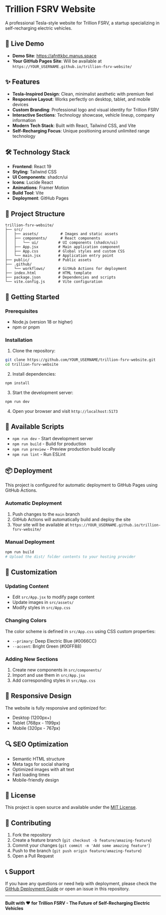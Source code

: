 # Trillion FSRV Website

A professional Tesla-style website for Trillion FSRV, a startup specializing in self-recharging electric vehicles.

## 🚀 Live Demo
- **Demo Site**: https://afnttkbc.manus.space
- **Your GitHub Pages Site**: Will be available at `https://YOUR_USERNAME.github.io/trillion-fsrv-website/`

## ✨ Features

- **Tesla-Inspired Design**: Clean, minimalist aesthetic with premium feel
- **Responsive Layout**: Works perfectly on desktop, tablet, and mobile devices
- **Custom Branding**: Professional logo and visual identity for Trillion FSRV
- **Interactive Sections**: Technology showcase, vehicle lineup, company information
- **Modern Tech Stack**: Built with React, Tailwind CSS, and Vite
- **Self-Recharging Focus**: Unique positioning around unlimited range technology

## 🛠️ Technology Stack

- **Frontend**: React 19
- **Styling**: Tailwind CSS
- **UI Components**: shadcn/ui
- **Icons**: Lucide React
- **Animations**: Framer Motion
- **Build Tool**: Vite
- **Deployment**: GitHub Pages

## 📁 Project Structure

```
trillion-fsrv-website/
├── src/
│   ├── assets/          # Images and static assets
│   ├── components/      # React components
│   │   └── ui/         # UI components (shadcn/ui)
│   ├── App.jsx         # Main application component
│   ├── App.css         # Global styles and custom CSS
│   └── main.jsx        # Application entry point
├── public/             # Public assets
├── .github/
│   └── workflows/      # GitHub Actions for deployment
├── index.html          # HTML template
├── package.json        # Dependencies and scripts
└── vite.config.js      # Vite configuration
```

## 🚀 Getting Started

### Prerequisites
- Node.js (version 18 or higher)
- npm or pnpm

### Installation

1. Clone the repository:
```bash
git clone https://github.com/YOUR_USERNAME/trillion-fsrv-website.git
cd trillion-fsrv-website
```

2. Install dependencies:
```bash
npm install
```

3. Start the development server:
```bash
npm run dev
```

4. Open your browser and visit `http://localhost:5173`

## 🔧 Available Scripts

- `npm run dev` - Start development server
- `npm run build` - Build for production
- `npm run preview` - Preview production build locally
- `npm run lint` - Run ESLint

## 📦 Deployment

This project is configured for automatic deployment to GitHub Pages using GitHub Actions.

### Automatic Deployment
1. Push changes to the `main` branch
2. GitHub Actions will automatically build and deploy the site
3. Your site will be available at `https://YOUR_USERNAME.github.io/trillion-fsrv-website/`

### Manual Deployment
```bash
npm run build
# Upload the dist/ folder contents to your hosting provider
```

## 🎨 Customization

### Updating Content
- Edit `src/App.jsx` to modify page content
- Update images in `src/assets/`
- Modify styles in `src/App.css`

### Changing Colors
The color scheme is defined in `src/App.css` using CSS custom properties:
- `--primary`: Deep Electric Blue (#0066CC)
- `--accent`: Bright Green (#00FF88)

### Adding New Sections
1. Create new components in `src/components/`
2. Import and use them in `src/App.jsx`
3. Add corresponding styles in `src/App.css`

## 📱 Responsive Design

The website is fully responsive and optimized for:
- Desktop (1200px+)
- Tablet (768px - 1199px)
- Mobile (320px - 767px)

## 🔍 SEO Optimization

- Semantic HTML structure
- Meta tags for social sharing
- Optimized images with alt text
- Fast loading times
- Mobile-friendly design

## 📄 License

This project is open source and available under the [MIT License](LICENSE).

## 🤝 Contributing

1. Fork the repository
2. Create a feature branch (`git checkout -b feature/amazing-feature`)
3. Commit your changes (`git commit -m 'Add some amazing feature'`)
4. Push to the branch (`git push origin feature/amazing-feature`)
5. Open a Pull Request

## 📞 Support

If you have any questions or need help with deployment, please check the [GitHub Deployment Guide](github-deployment-guide.md) or open an issue in this repository.

---

**Built with ❤️ for Trillion FSRV - The Future of Self-Recharging Electric Vehicles**

